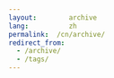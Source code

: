 ```yaml
---
layout:        archive
lang:          zh
permalink:  /cn/archive/
redirect_from:
  - /archive/
  - /tags/
---
```

